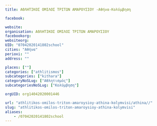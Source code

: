 ```yaml
---
title: ΑΘΛΗΤΙΚΟΣ ΟΜΙΛΟΣ ΤΡΙΤΩΝ ΑΜΑΡΟΥΣΙΟΥ -Αθήνα-Κολύμβηση

facebook:

website:
organisation: ΑΘΛΗΤΙΚΟΣ ΟΜΙΛΟΣ ΤΡΙΤΩΝ ΑΜΑΡΟΥΣΙΟΥ 
facebookorg:
websiteorg:
UID: "07042020141802school"
cities: "Αθήνα"
perioxi: ""
address: ""

places: [""]
categories: ["athlitismos"]
subcategories: ["kithara"]
categoryNoSLug: ["Αθλητισμός"]
subcategoriesNoSLug: ["Κολύμβηση"]

orgUID: org14042020001446

url: "athlitikos-omilos-triton-amaroysioy-athina-kolymvisi/athina//"
slug: "athlitikos-omilos-triton-amaroysioy-athina-kolymvisi"
aliases:
    - /07042020141802school
---
```





